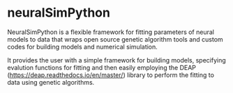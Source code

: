 # neuralSimPython

NeuralSimPython is a flexible framework for fitting parameters of neural models to data that wraps open source genetic algorithm tools 
and custom codes for building models and numerical simulation.

It provides the user with a simple framework for building models, specifying evalution functions for fitting and then easily employing 
the DEAP (https://deap.readthedocs.io/en/master/) library to perform the fitting to data using genetic algorithms.

